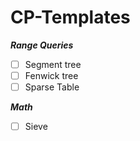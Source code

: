 # CP-Templates

 **_Range Queries_**

- [ ] Segment tree  
- [ ] Fenwick tree  
- [ ] Sparse Table  

**_Math_**

- [ ] Sieve  